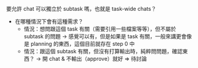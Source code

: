 要允許 chat 可以獨立於 subtask 嗎，也就是 task-wide chats？
- 在哪種情況下會有這種需求？
  - 情況：想問跟這個 task 有關（需要引用一些檔案等等），但不屬於 subtask 的問題
    -> 感覺可以有，但是如果是 task 有關，一般來講更會像是 planning 的東西，這個目前就存在 step 0 中
  - 情況：跟這個 subtask 有關，但沒有打算輸出時，純粹問問題，確認東西？
    -> 開 chat & 不輸出（approve）就好
=> 待討論